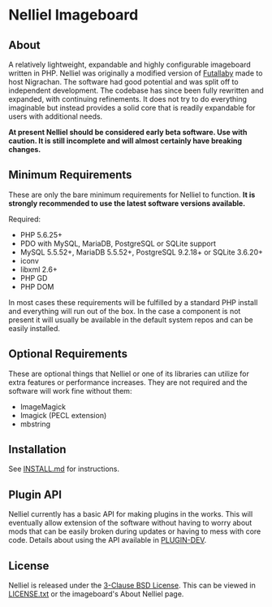 # Nelliel Imageboard
## About
A relatively lightweight, expandable and highly configurable imageboard written in PHP. Nelliel was originally a modified version of [Futallaby](https://www.1chan.net/futallaby/) made to host Nigrachan. The software had good potential and was split off to independent development. The codebase has since been fully rewritten and expanded, with continuing refinements. It does not try to do everything imaginable but instead provides a solid core that is readily expandable for users with additional needs.

**At present Nelliel should be considered early beta software. Use with caution. It is still incomplete and will almost certainly have breaking changes.**

## Minimum Requirements
These are only the bare minimum requirements for Nelliel to function. **It is strongly recommended to use the latest software versions available.**

Required:
- PHP 5.6.25+
- PDO with MySQL, MariaDB, PostgreSQL or SQLite support
- MySQL 5.5.52+, MariaDB 5.5.52+, PostgreSQL 9.2.18+ or SQLite 3.6.20+
- iconv
- libxml 2.6+
- PHP GD
- PHP DOM

In most cases these requirements will be fulfilled by a standard PHP install and everything will run out of the box. In the case a component is not present it will usually be available in the default system repos and can be easily installed.

## Optional Requirements
These are optional things that Nelliel or one of its libraries can utilize for extra features or performance increases. They are not required and the software will work fine without them:
- ImageMagick
- Imagick (PECL extension)
- mbstring

## Installation
See [INSTALL.md](INSTALL.md) for instructions.

## Plugin API
Nelliel currently has a basic API for making plugins in the works. This will eventually allow extension of the software without having to worry about mods that can be easily broken during updates or having to mess with core code. Details about using the API available in [PLUGIN-DEV](documentation/PLUGIN-DEV.md).

## License
Nelliel is released under the [3-Clause BSD License](https://opensource.org/licenses/BSD-3-Clause). This can be viewed in [LICENSE.txt](LICENSE.txt) or the imageboard's About Nelliel page.